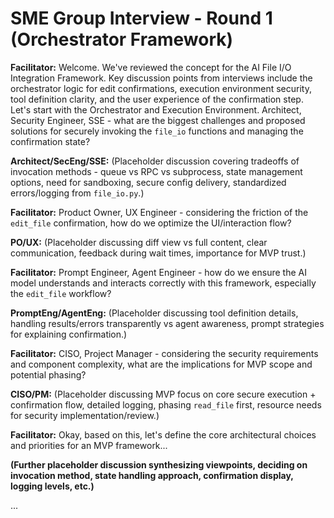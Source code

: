 # SME Group Interview - Round 1 (Orchestrator Framework)

**Facilitator:** Welcome. We've reviewed the concept for the AI File I/O Integration Framework. Key discussion points from interviews include the orchestrator logic for edit confirmations, execution environment security, tool definition clarity, and the user experience of the confirmation step. Let's start with the Orchestrator and Execution Environment. Architect, Security Engineer, SSE - what are the biggest challenges and proposed solutions for securely invoking the `file_io` functions and managing the confirmation state?

**Architect/SecEng/SSE:** (Placeholder discussion covering tradeoffs of invocation methods - queue vs RPC vs subprocess, state management options, need for sandboxing, secure config delivery, standardized errors/logging from `file_io.py`.)

**Facilitator:** Product Owner, UX Engineer - considering the friction of the `edit_file` confirmation, how do we optimize the UI/interaction flow?

**PO/UX:** (Placeholder discussing diff view vs full content, clear communication, feedback during wait times, importance for MVP trust.)

**Facilitator:** Prompt Engineer, Agent Engineer - how do we ensure the AI model understands and interacts correctly with this framework, especially the `edit_file` workflow?

**PromptEng/AgentEng:** (Placeholder discussing tool definition details, handling results/errors transparently vs agent awareness, prompt strategies for explaining confirmation.)

**Facilitator:** CISO, Project Manager - considering the security requirements and component complexity, what are the implications for MVP scope and potential phasing?

**CISO/PM:** (Placeholder discussing MVP focus on core secure execution + confirmation flow, detailed logging, phasing `read_file` first, resource needs for security implementation/review.)

**Facilitator:** Okay, based on this, let's define the core architectural choices and priorities for an MVP framework...

**(Further placeholder discussion synthesizing viewpoints, deciding on invocation method, state handling approach, confirmation display, logging levels, etc.)**

... 